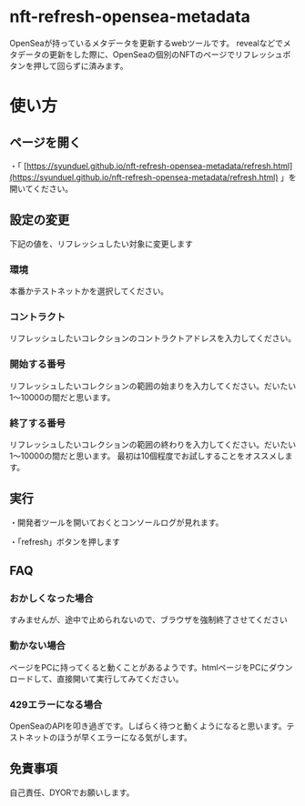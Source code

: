 # nft-refresh-opensea-metadata
OpenSeaが持っているメタデータを更新するwebツールです。
revealなどでメタデータの更新をした際に、OpenSeaの個別のNFTのページでリフレッシュボタンを押して回らずに済みます。

# 使い方

## ページを開く

・「 [https://syunduel.github.io/nft-refresh-opensea-metadata/refresh.html](https://syunduel.github.io/nft-refresh-opensea-metadata/refresh.html) 」を開いてください。

## 設定の変更
下記の値を、リフレッシュしたい対象に変更します

### 環境
本番かテストネットかを選択してください。

### コントラクト
リフレッシュしたいコレクションのコントラクトアドレスを入力してください。

### 開始する番号
リフレッシュしたいコレクションの範囲の始まりを入力してください。だいたい1〜10000の間だと思います。

### 終了する番号
リフレッシュしたいコレクションの範囲の終わりを入力してください。だいたい1〜10000の間だと思います。
最初は10個程度でお試しすることをオススメします。

## 実行
・開発者ツールを開いておくとコンソールログが見れます。

・「refresh」ボタンを押します

## FAQ
### おかしくなった場合
すみませんが、途中で止められないので、ブラウザを強制終了させてください

### 動かない場合
ページをPCに持ってくると動くことがあるようです。htmlページをPCにダウンロードして、直接開いて実行してみてください。

### 429エラーになる場合
OpenSeaのAPIを叩き過ぎです。しばらく待つと動くようになると思います。テストネットのほうが早くエラーになる気がします。

## 免責事項
自己責任、DYORでお願いします。



